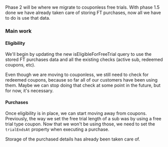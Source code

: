 Phase 2 will be where we migrate to couponless free trials. With phase 1.5 done we have already taken care of storing FT purchases, now all we have to do is use that data.

### Main work

#### Eligibility
We'll begin by updating the new isEligibleForFreeTrial query to use the stored FT purchases data and all the existing checks (active sub, redeemed coupons, etc).

Even though we are moving to couponless, we still need to check for redeemed coupons, because so far all of our customers have been using them. Maybe we can stop doing that check at some point in the future, but for now, it's necessary.

#### Purchases
Once eligibility is in place, we can start moving away from coupons. Previously, the way we set the free trial length of a sub was by using a free trial type coupon. Now that we won't be using those, we need to set the `trialEndsAt` property when executing a purchase.

Storage of the purchased details has already been taken care of.